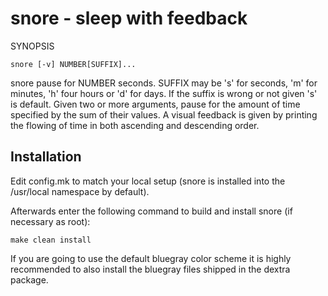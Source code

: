 snore - sleep with feedback
===========================

SYNOPSIS

    snore [-v] NUMBER[SUFFIX]...

snore pause for NUMBER seconds. SUFFIX may be 's' for seconds, 'm' for minutes,
'h' four hours or 'd' for days. If the suffix is wrong or not given 's' is
default. Given two or more arguments, pause for the amount of time specified by
the sum of their values. A visual feedback is given by printing the flowing of
time in both ascending and descending order.

Installation
------------
Edit config.mk to match your local setup (snore is installed into the
/usr/local namespace by default).

Afterwards enter the following command to build and install snore (if
necessary as root):

    make clean install

If you are going to use the default bluegray color scheme it is highly
recommended to also install the bluegray files shipped in the dextra package.
